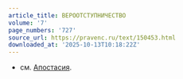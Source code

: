 ```yaml
---
article_title: ВЕРООТСТУПНИЧЕСТВО
volume: '7'
page_numbers: '727'
source_url: https://pravenc.ru/text/150453.html
downloaded_at: '2025-10-13T10:18:22Z'
---
```


- см. [Апостасия](https://pravenc.ru/text/Апостасия.html).

